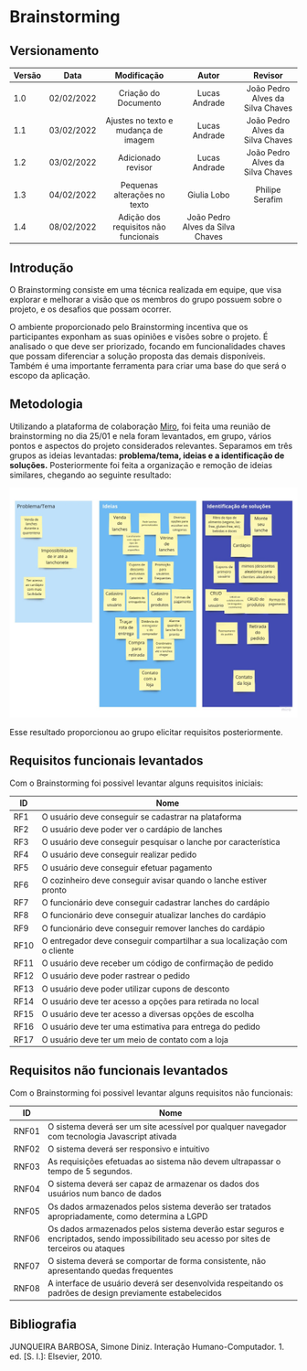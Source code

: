 # Brainstorming

## Versionamento

| Versão | Data       | Modificação          | Autor                        |Revisor|
| ------ | :--------: | :------------------: | :--------------------------: | :---: |
| 1.0    | 02/02/2022 | Criação do Documento | Lucas Andrade | João Pedro Alves da Silva Chaves |
| 1.1    | 03/02/2022 | Ajustes no texto e mudança de imagem | Lucas Andrade | João Pedro Alves da Silva Chaves | 
| 1.2    | 03/02/2022 | Adicionado revisor | Lucas Andrade | João Pedro Alves da Silva Chaves |
| 1.3    | 04/02/2022 | Pequenas alterações no texto | Giulia Lobo | Philipe Serafim |
| 1.4    | 08/02/2022 | Adição dos requisitos não funcionais | João Pedro Alves da Silva Chaves | |

## Introdução

O Brainstorming consiste em uma técnica realizada em equipe, que visa explorar e melhorar a visão que os membros do grupo possuem sobre o projeto, e os desafios que possam ocorrer.

O ambiente proporcionado pelo Brainstorming incentiva que os participantes exponham as suas opiniões e visões sobre o projeto. É analisado o que deve ser priorizado, focando em funcionalidades chaves que possam diferenciar a solução proposta das demais disponíveis. Também é uma importante ferramenta para criar uma base do que será o escopo da aplicação.  

## Metodologia

Utilizando a plataforma de colaboração [Miro](https://miro.com/), foi feita uma reunião de brainstorming no dia 25/01 e nela foram levantados, em grupo, vários pontos e aspectos do projeto considerados relevantes. Separamos em três grupos as ideias levantadas: **problema/tema, ideias e a identificação de soluções.** Posteriormente foi feita a organização e remoção de ideias similares, chegando ao seguinte resultado:

![Brainstorming Problemas](./../../assets/images/Brainstorming.jpg)

Esse resultado proporcionou ao grupo elicitar requisitos posteriormente.

## Requisitos funcionais levantados

Com o Brainstorming foi possivel levantar alguns requisitos iniciais:

| ID | Nome |
| -- | -- |
| RF1 | O usuário deve conseguir se cadastrar na plataforma |
| RF2 | O usuário deve poder ver o cardápio de lanches |
| RF3 | O usuário deve conseguir pesquisar o lanche por característica |
| RF4 | O usuário deve conseguir realizar pedido |
| RF5 | O usuário deve conseguir efetuar pagamento |
| RF6 | O cozinheiro deve conseguir avisar quando o lanche estiver pronto |
| RF7 | O funcionário deve conseguir cadastrar lanches do cardápio  |
| RF8 | O funcionário deve conseguir atualizar lanches do cardápio  |
| RF9 | O funcionário deve conseguir remover lanches do cardápio   |
| RF10 | O entregador deve conseguir compartilhar a sua localização com o cliente |
| RF11 | O usuário deve receber um código de confirmação de pedido |
| RF12 | O usuário deve poder rastrear o pedido |
| RF13 | O usuário deve poder utilizar cupons de desconto |
| RF14 | O usuário deve ter acesso a opções para retirada no local |
| RF15 | O usuário deve ter acesso a diversas opções de escolha |
| RF16 | O usuário deve ter uma estimativa para entrega do pedido |
| RF17 | O usuário deve ter um meio de contato com a loja |

## Requisitos não funcionais levantados

Com o Brainstorming foi possivel levantar alguns requisitos não funcionais:

| ID | Nome |
| -- | -- |
| RNF01 | O sistema deverá ser um site acessível por qualquer navegador com tecnologia Javascript ativada |
| RNF02 | O sistema deverá ser responsivo e intuitivo |
| RNF03 | As requisições efetuadas ao sistema não devem ultrapassar o tempo de 5 segundos. |
| RNF04 | O sistema deverá ser capaz de armazenar os dados dos usuários num banco de dados |
| RNF05 | Os dados armazenados pelos sistema deverão ser tratados apropriadamente, como determina a LGPD |
| RNF06 | Os dados armazenados pelos sistema deverão estar seguros e encriptados, sendo impossibilitado seu acesso por sites de terceiros ou ataques |
| RNF07 | O sistema deverá se comportar de forma consistente, não apresentando quedas frequentes |
| RNF08 | A interface de usuário deverá ser desenvolvida respeitando os padrões de design previamente estabelecidos |

## Bibliografia

JUNQUEIRA BARBOSA, Simone Diniz. Interação Humano-Computador. 1. ed. [S. l.]: Elsevier, 2010.
